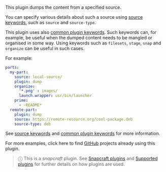 This plugin dumps the content from a specified source. 

You can specify various details about such a source using [source keywords](/t/snapcraft-parts-metadata/8336#heading--source), such as `source` and `source-type`.

This plugin uses also [common plugin keywords](/t/snapcraft-plugins/8336). 
Such keywords can, for example, be useful when the dumped content needs to be mangled or organised in some way. Using keywords such as `filesets`, `stage`, `snap` and `organize` can be useful in such cases.

For example:

```yaml
parts:
  my-part:
    source: local-source/
    plugin: dump
    organize:
      '*.png' : images/
      launch.wrapper: usr/bin/launcher
    prime:
      - -README*
  remote-part:
    plugin: dump
    source: https://remote-resource.org/cool-package.deb
    source-type: deb
```

See [source keywords](/t/snapcraft-parts-metadata/8336#heading--source) and [common plugin keywords](/t/snapcraft-plugins/4284) for more information.

For more examples, click here to find [GitHub](https://github.com/search?o=desc&q=path%3Asnapcraft.yaml+%22plugin%3A+dump%22+&s=indexed&type=Code&utf8=%E2%9C%93) projects already using this plugin.

> ⓘ  This is a *snapcraft* plugin. See [Snapcraft plugins](/t/snapcraft-plugins/4284) and [Supported plugins](/t/supported-plugins/8080) for further details on how plugins are used.
